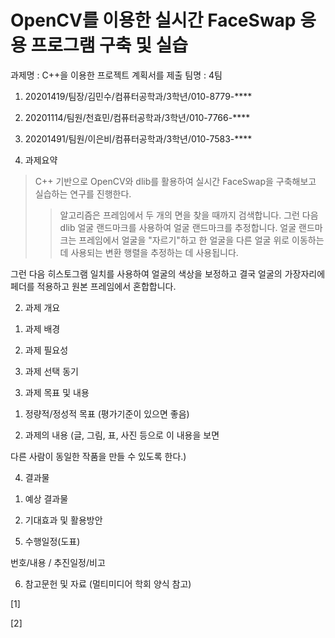 OpenCV를 이용한 실시간 FaceSwap 응용 프로그램 구축 및 실습
=======================================================


과제명 : C++을 이용한 프로젝트 계획서를 제출
팀명 : 4팀


1. 20201419/팀장/김민수/컴퓨터공학과/3학년/010-8779-****
2. 20201114/팀원/천효민/컴퓨터공학과/3학년/010-7766-****
3. 20201491/팀원/이은비/컴퓨터공학과/3학년/010-7583-****        


1. 과제요약
> C++ 기반으로 OpenCV와 dlib를 활용하여 실시간 FaceSwap을 구축해보고 실습하는 연구를 진행한다.        
> >알고리즘은 프레임에서 두 개의 면을 찾을 때까지 검색합니다. 그런 다음 dlib 얼굴 랜드마크를 사용하여 얼굴 랜드마크를 추정합니다. 얼굴 랜드마크는 프레임에서 얼굴을 "자르기"하고 한 얼굴을 다른 얼굴 위로 이동하는 데 사용되는 변환 행렬을 추정하는 데 사용됩니다.

그런 다음 히스토그램 일치를 사용하여 얼굴의 색상을 보정하고 결국 얼굴의 가장자리에 페더를 적용하고 원본 프레임에서 혼합합니다.

2. 과제 개요

1) 과제 배경

2) 과제 필요성

3) 과제 선택 동기


3. 과제 목표 및 내용

1) 정량적/정성적 목표 (평가기준이 있으면 좋음)

2) 과제의 내용 (글, 그림, 표, 사진 등으로 이 내용을 보면

다른 사람이 동일한 작품을 만들 수 있도록 한다.)


4. 결과물

1) 예상 결과물

2) 기대효과 및 활용방안


5. 수행일정(도표)

번호/내용 / 추진일정/비고


6. 참고문헌 및 자료 (멀티미디어 학회 양식 참고)

[1]

[2] 
